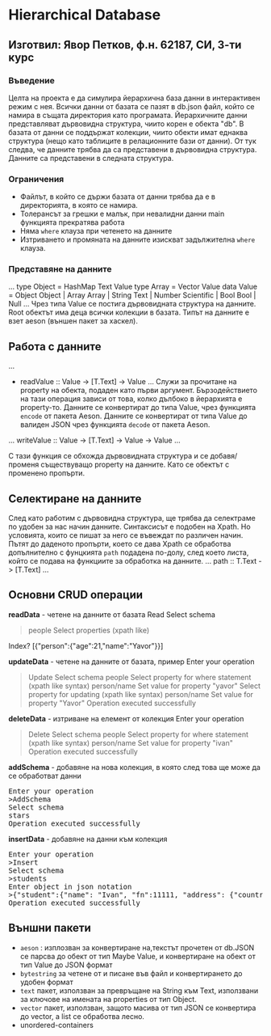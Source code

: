 # Hierarchical Database
## Изготвил: Явор Петков, ф.н. 62187, СИ, 3-ти курс

### Въведение
Целта на проекта е да симулира йерархична база данни в интерактивен режим с нея. Всички данни от базата се пазят в db.json файл, който се намира в същата директория като програмата. Йерархичните данни представляват дървовидна структура, чиито корен е обекта "db". В базата от данни се поддържат колекции, чиито обекти имат еднаква структура (нещо като таблиците в релационните бази от данни). От тук следва, че данните трябва да са представени в дървовидна структура.
Данните са представени в следната структура.

### Ограничения
- Файлът, в който се държи базата от данни трябва да е в директорията, в която се намира.
- Толерансът за грешки е малък, при невалидни данни main функцията прекратява работа
- Няма `where` клауза при четенето на данните
- Изтриването и промяната на данните изискват задължителна `where` клауза.
###     

### Представяне на данните 
...
type Object = HashMap Text Value
type Array = Vector Value
data Value
  = Object Object
  | Array Array
  | String Text
  | Number Scientific
  | Bool Bool
  | Null
...
Чрез типа Value се постига дървовидната структура на данните. Root обектът има деца всички колекции в базата. Типът на данните е взет aeson (външен пакет за хаскел).

## Работа с данните
...
* readValue :: Value -> [T.Text] -> Value 
...
Служи за прочитане на property на обекта, подаден като първи аргумент. Бързодействието на тази операция зависи от това, колко дълбоко в йерархията е property-то.
Данните се конвертират до типа Value, чрез функцията `encode` от пакета Aeson. Данните се конвертират от типа Value до валиден JSON чрез функцията `decode` от пакета Aeson.

...
writeValue :: Value -> [T.Text] -> Value -> Value
...

С тази функция се обхожда дървовидната структура и се добавя/променя съществуващо property на данните. Като се обектът с променено пропърти.


## Селектиране на данните
След като работим с дървовидна структура, ще трябва да селектраме по удобен за нас начин данните. Синтаксисът е подобен на Xpath. Но условията, които се пишат за него се въвеждат по различен начин. Пътят до даденото пропърти, което се дава Xpath се обработва допълнително с фунцкията `path` подадена по-долу, след което листа, който се подава на функциите за обработка на данните.
...
path :: T.Text -> [T.Text]
...

## Основни CRUD операции
**readData** - четене на данните от базата
<per>
Read
Select schema
> people
Select properties (xpath like)

Index?
[{"person":{"age":21,"name":"Yavor"}}]
</pre>

**updateData** - четене на данните от базата, пример
<per>
Enter your operation 
>Update
Select schema
>people
Select property for where statement (xpath like syntax)
>person/name
Set value for property
>"yavor"
Select property for updating (xpath like syntax)
>person/name
Set value for property
>"Yavor"
Operation executed successfully
</pre>

**deleteData** - изтриване на елемент от колекция
</pre>
Enter your operation 
>Delete
Select schema
>people
Select property for where statement (xpath like syntax)
>person/name
Set value for property
>"ivan"
Operation executed successfully
</pre>

**addSchema** - добавяне на нова колекция, в която след това ще може да се обработват данни
<pre>
Enter your operation 
>AddSchema
Select schema
stars
Operation executed successfully
</pre>

**insertData** - добавяне на данни към колекция
<pre>
Enter your operation 
>Insert
Select schema
>students
Enter object in json notation
>{"student":{"name": "Ivan", "fn":11111, "address": {"country": "USA",  "street":"Some street name 1"}}}
Operation executed successfully
</pre>

## Външни пакети 
- `aeson` : изплозван за конвертиране на,текстът прочетен от db.JSON се парсва до обект от тип Maybe Value, и конвертиране на обект от тип Value до JSON формат
- `bytestring` за четене от и писане във файл и конвертирането до удобен формат
- `text` пакет, използван за превръщане на String към Text, използвани за ключове на имената на properties от тип Object.
- `vector` пакет, използван, защото масива от тип JSON се конвертира до vector, a list се обработва лесно. 
- unordered-containers 
